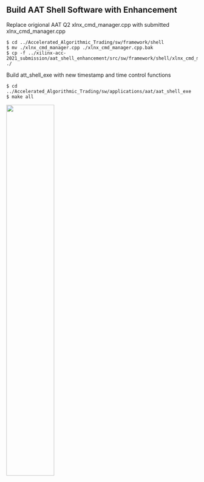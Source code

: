 ## Build AAT Shell Software with Enhancement
Replace origional AAT Q2 xlnx_cmd_manager.cpp with submitted xlnx_cmd_manager.cpp

    $ cd ../Accelerated_Algorithmic_Trading/sw/framework/shell
    $ mv ./xlnx_cmd_manager.cpp ./xlnx_cmd_manager.cpp.bak
    $ cp -f ../xilinx-acc-2021_submission/aat_shell_enhancement/src/sw/framework/shell/xlnx_cmd_manager.cpp ./
  
Build att_shell_exe with new timestamp and time control functions

    $ cd ../Accelerated_Algorithmic_Trading/sw/applications/aat/aat_shell_exe
    $ make all

<img src="https://user-images.githubusercontent.com/11850122/155716224-b657dfe2-7f4a-4e56-8aab-4fef7bff3ce4.png" width=50%>
